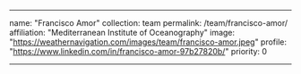 ---

name: "Francisco Amor"
collection: team
permalink: /team/francisco-amor/
affiliation: "Mediterranean Institute of Oceanography"
image: "https://weathernavigation.com/images/team/francisco-amor.jpeg"
profile: "https://www.linkedin.com/in/francisco-amor-97b27820b/"
priority: 0

---